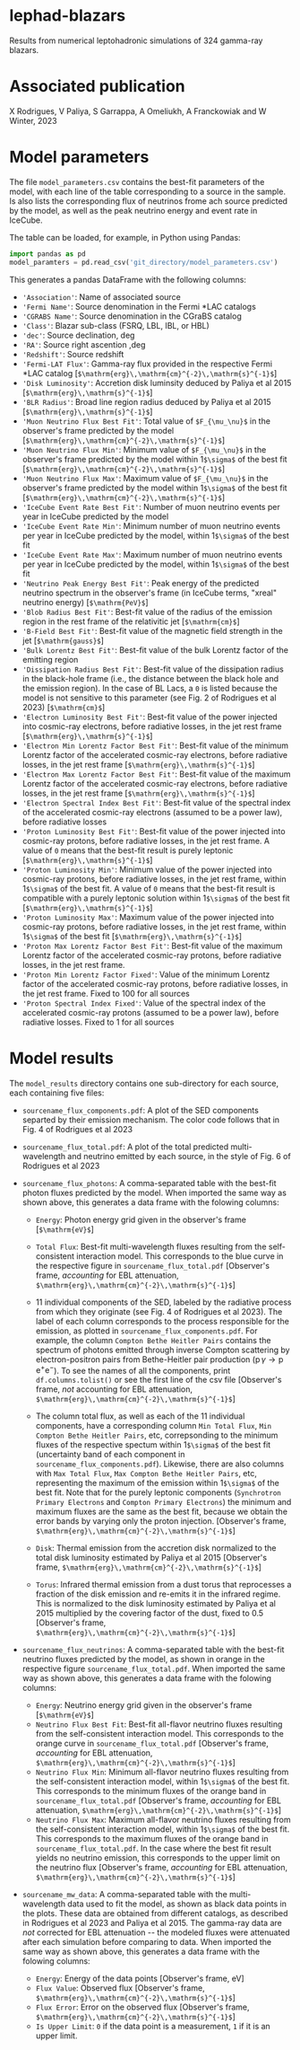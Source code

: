 # lephad-blazars
Results from numerical leptohadronic simulations of 324 gamma-ray blazars.

# Associated publication

X Rodrigues, V Paliya, S Garrappa, A Omeliukh, A Franckowiak and W Winter, 2023

# Model parameters

The file `model_parameters.csv` contains the best-fit parameters of the model, with each line of the table corresponding to a source in the sample. Is also lists the corresponding flux of neutrinos frome ach source predicted by the model, as well as the peak neutrino energy and event rate in IceCube. 

The table can be loaded, for example, in Python using Pandas: 

```python
import pandas as pd
model_paramters = pd.read_csv('git_directory/model_parameters.csv')
```


This generates a pandas DataFrame with the following columns:


- `'Association'`: Name of associated source
- `'Fermi Name'`: Source denomination in the Fermi *LAC catalogs
- `'CGRABS Name'`: Source denomination in the CGraBS catalog
- `'Class'`: Blazar sub-class (FSRQ, LBL, IBL, or HBL)
- `'dec'`: Source declination, deg
- `'RA'`: Source right ascention ,deg
- `'Redshift'`: Source redshift
- `'Fermi-LAT Flux'`: Gamma-ray flux provided in the respective Fermi *LAC catalog [`$\mathrm{erg}\,\mathrm{cm}^{-2}\,\mathrm{s}^{-1}$`]
- `'Disk Luminosity'`: Accretion disk luminsity deduced by Paliya et al 2015 [`$\mathrm{erg}\,\mathrm{s}^{-1}$`]
- `'BLR Radius'`: Broad line region radius deduced by Paliya et al 2015 [`$\mathrm{erg}\,\mathrm{s}^{-1}$`]
- `'Muon Neutrino Flux Best Fit'`: Total value of `$F_{\mu_\nu}$` in the observer's frame predicted by the model [`$\mathrm{erg}\,\mathrm{cm}^{-2}\,\mathrm{s}^{-1}$`]
- `'Muon Neutrino Flux Min'`: Minimum value of `$F_{\mu_\nu}$` in the observer's frame predicted by the model within 1`$\sigma$` of the best fit [`$\mathrm{erg}\,\mathrm{cm}^{-2}\,\mathrm{s}^{-1}$`]
- `'Muon Neutrino Flux Max'`: Maximum value of `$F_{\mu_\nu}$` in the observer's frame predicted by the model within 1`$\sigma$` of the best fit [`$\mathrm{erg}\,\mathrm{cm}^{-2}\,\mathrm{s}^{-1}$`]
- `'IceCube Event Rate Best Fit'`: Number  of muon neutrino events per year in IceCube predicted by the model
- `'IceCube Event Rate Min'`: Minimum number of muon neutrino events per year in IceCube predicted by the model, within 1`$\sigma$` of the best fit
- `'IceCube Event Rate Max'`: Maximum number of muon neutrino events per year in IceCube predicted by the model, within 1`$\sigma$` of the best fit
- `'Neutrino Peak Energy Best Fit'`: Peak energy of the predicted neutrino spectrum in the observer's frame (in IceCube terms, "xreal" neutrino energy) [`$\mathrm{PeV}$`]
- `'Blob Radius Best Fit'`: Best-fit value of the radius of the emission region in the rest frame of the relativitic jet [`$\mathrm{cm}$`]
- `'B-Field Best Fit'`: Best-fit value of the magnetic field strength in the jet [`$\mathrm{gauss}$`]
- `'Bulk Lorentz Best Fit'`: Best-fit value of the bulk Lorentz factor of the emitting region 
- `'Dissipation Radius Best Fit'`: Best-fit value of the dissipation radius in the black-hole frame (i.e., the distance between the black hole and the emission region). In the case of BL Lacs, a `0` is listed because the model is not sensitive to this parameter (see Fig. 2 of Rodrigues et al 2023) [`$\mathrm{cm}$`]
- `'Electron Luminosity Best Fit'`: Best-fit value of the power injected into cosmic-ray electrons, before radiative losses, in the jet rest frame [`$\mathrm{erg}\,\mathrm{s}^{-1}$`]
- `'Electron Min Lorentz Factor Best Fit'`: Best-fit value of the minimum Lorentz factor of the accelerated cosmic-ray electrons, before radiative losses, in the jet rest frame [`$\mathrm{erg}\,\mathrm{s}^{-1}$`]
- `'Electron Max Lorentz Factor Best Fit'`: Best-fit value of the maximum Lorentz factor of the accelerated cosmic-ray electrons, before radiative losses, in the jet rest frame [`$\mathrm{erg}\,\mathrm{s}^{-1}$`]
- `'Electron Spectral Index Best Fit'`: Best-fit value of the spectral index of the accelerated cosmic-ray electrons (assumed to be a power law), before radiative losses
- `'Proton Luminosity Best Fit'`: Best-fit value of the power injected into cosmic-ray protons, before radiative losses, in the jet rest frame. A value of `0` means that the best-fit result is purely leptonic  [`$\mathrm{erg}\,\mathrm{s}^{-1}$`]
- `'Proton Luminosity Min'`: Minimum value of the power injected into cosmic-ray protons, before radiative losses, in the jet rest frame, within 1`$\sigma$` of the best fit. A value of `0` means that the best-fit result is compatible with a purely leptonic solution within 1`$\sigma$` of the best fit [`$\mathrm{erg}\,\mathrm{s}^{-1}$`]
- `'Proton Luminosity Max'`: Maximum value of the power injected into cosmic-ray protons, before radiative losses, in the jet rest frame, within 1`$\sigma$` of the best fit [`$\mathrm{erg}\,\mathrm{s}^{-1}$`]
- `'Proton Max Lorentz Factor Best Fit'`: Best-fit value of the maximum Lorentz factor of the accelerated cosmic-ray protons, before radiative losses, in the jet rest frame.
- `'Proton Min Lorentz Factor Fixed'`: Value of the minimum Lorentz factor of the accelerated cosmic-ray protons, before radiative losses, in the jet rest frame. Fixed to 100 for all sources
- `'Proton Spectral Index Fixed'`: Value of the spectral index of the accelerated cosmic-ray protons (assumed to be a power law), before radiative losses. Fixed to 1 for all sources

# Model results

The `model_results` directory contains one sub-directory for each source, each containing five files:

- `sourcename_flux_components.pdf`: A plot of the SED components separted by their emission mechanism. The color code follows that in Fig. 4 of Rodrigues et al 2023

- `sourcename_flux_total.pdf`: A plot of the total predicted multi-wavelength and neutrino emitted by each source, in the style of Fig. 6 of Rodrigues et al 2023

- `sourcename_flux_photons`: A comma-separated table with the best-fit photon fluxes predicted by the model. When imported the same way as shown above, this generates a data frame with the folowing columns:

    - `Energy`: Photon energy grid given in the observer's frame [`$\mathrm{eV}$`]

    - `Total Flux`: Best-fit multi-wavelength fluxes resulting from the self-consistent interaction model. This corresponds to the blue curve in the respective figure in `sourcename_flux_total.pdf`   [Observer's frame, *accounting* for EBL attenuation, `$\mathrm{erg}\,\mathrm{cm}^{-2}\,\mathrm{s}^{-1}$`]
    
    - 11 individual components of the SED, labeled by the radiative process from which they originate (see Fig. 4 of Rodrigues et al 2023). The label of each column corresponds to the process responsible for the emission, as plotted in `sourcename_flux_components.pdf`. For example, the column `Compton Bethe Heitler Pairs` contains the spectrum of photons emitted through inverse Compton scattering by electron-positron pairs from Bethe-Heitler pair production ($\mathrm{p}\,\gamma\rightarrow \mathrm{p}\,\mathrm{e}^+\mathrm{e}^-$). To see the names of all the components, print `df.columns.tolist()` or see the first line of the csv file [Observer's frame, *not* accounting for EBL attenuation, `$\mathrm{erg}\,\mathrm{cm}^{-2}\,\mathrm{s}^{-1}$`]

    - The column total flux, as well as each of the 11 individual components, have a corresponding column `Min Total Flux`, `Min Compton Bethe Heitler Pairs`, etc, correpsonding to the minimum fluxes of the respective spectum within 1`$\sigma$` of the best fit (uncertainty band of each component in `sourcename_flux_components.pdf`). Likewise, there are also columns with `Max Total Flux`, `Max Compton Bethe Heitler Pairs`, etc, representing the maximum of the emission within 1`$\sigma$` of the best fit. Note that for the purely leptonic components (`Synchrotron Primary Electrons` and `Compton Primary Electrons`) the minimum and maximum fluxes are the same as the best fit, because we obtain the error bands by varying only the proton injection. [Observer's frame, `$\mathrm{erg}\,\mathrm{cm}^{-2}\,\mathrm{s}^{-1}$`]

    - `Disk`: Thermal emission from the accretion disk normalized to the total disk luminosity estimated by Paliya et al 2015 [Observer's frame, `$\mathrm{erg}\,\mathrm{cm}^{-2}\,\mathrm{s}^{-1}$`]

    - `Torus`: Infrared thermal emission from a dust torus that reprocesses a fraction of the disk emission and re-emits it in the infrared regime. This is normalized to the disk luminosity estimated by Paliya et al 2015 multiplied by the covering factor of the dust, fixed to 0.5 [Observer's frame, `$\mathrm{erg}\,\mathrm{cm}^{-2}\,\mathrm{s}^{-1}$`]


- `sourcename_flux_neutrinos`: A comma-separated table with the best-fit neutrino fluxes predicted by the model, as shown in orange in the respective figure `sourcename_flux_total.pdf`. When imported the same way as shown above, this generates a data frame with the folowing columns:

    - `Energy`: Neutrino energy grid given in the observer's frame [`$\mathrm{eV}$`]
    - `Neutrino Flux Best Fit`: Best-fit all-flavor neutrino fluxes resulting from the self-consistent interaction model. This corresponds to the orange curve in `sourcename_flux_total.pdf`   [Observer's frame, *accounting* for EBL attenuation, `$\mathrm{erg}\,\mathrm{cm}^{-2}\,\mathrm{s}^{-1}$`]
    - `Neutrino Flux Min`: Minimum all-flavor neutrino fluxes resulting from the self-consistent interaction model, within 1`$\sigma$` of the best fit. This corresponds to the minimum fluxes of the orange band in `sourcename_flux_total.pdf` [Observer's frame, *accounting* for EBL attenuation, `$\mathrm{erg}\,\mathrm{cm}^{-2}\,\mathrm{s}^{-1}$`]
    - `Neutrino Flux Max`: Maximum all-flavor neutrino fluxes resulting from the self-consistent interaction model, within 1`$\sigma$` of the best fit. This corresponds to the maximum fluxes of the orange band in `sourcename_flux_total.pdf`. In the case where the best fit result yields no neutrino emission, this corresponds to the upper limit on the neutrino flux [Observer's frame, *accounting* for EBL attenuation, `$\mathrm{erg}\,\mathrm{cm}^{-2}\,\mathrm{s}^{-1}$`]

- `sourcename_mw_data`: A comma-separated table with the multi-wavelength data used to fit the model, as shown as black data points in the plots. These data are obtained from different catalogs, as described in Rodrigues et al 2023 and Paliya et al 2015. The gamma-ray data are *not* corrected for EBL attenuation -- the modeled fluxes were attenuated after each simulation before comparing to data. When imported the same way as shown above, this generates a data frame with the folowing columns:

    - `Energy`: Energy of the data points [Observer's frame, eV]
    - `Flux Value`: Observed flux [Observer's frame, `$\mathrm{erg}\,\mathrm{cm}^{-2}\,\mathrm{s}^{-1}$`]
    - `Flux Error`: Error on the observed flux [Observer's frame, `$\mathrm{erg}\,\mathrm{cm}^{-2}\,\mathrm{s}^{-1}$`]
    - `Is Upper Limit`: `0` if the data point is a measurement, `1` if it is an upper limit. 
    

